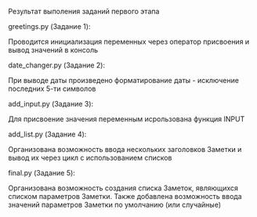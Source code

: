 Результат выполения заданий первого этапа

greetings.py (Задание 1):

Проводится инициализация переменных через оператор присвоения и вывод значений в консоль

date_changer.py (Задание 2):

При выводе даты произведено форматирование даты - исключение последних 5-ти символов

add_input.py (Задание 3):

Для присвоение значения переменным исрользована функция INPUT

add_list.py (Задание 4):

Организована возможность ввода нескольких заголовков Заметки и вывод их через цикл с использованием списков

final.py (Задание 5):

Организована возможность создания списка Заметок, являющихся списком параметров Заметки.
Также добавлена возможность ввода значений параметров Заметки по умолчанию (или случайные) 